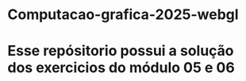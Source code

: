 # Computacao-grafica-2025-webgl

# Esse repósitorio possui a solução dos exercicios do módulo 05 e 06
